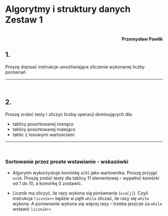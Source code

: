 # **Algorytmy i struktury danych** <br/> **Zestaw 1**
<br>
<div style="text-align: right"><b>Przemysław Pawlik</b></div>

## **1.**
Proszę dopisać instrukcje umożliwiające zliczenie wykonanej liczby porównań 

----------
<br>

## **2.**
Proszę zrobić testy i zliczyć liczbę operacji dominujących dla:
<br>
* tablicy posortowanej rosnąco
* tablicy posortowanej malejąco
* tablic z losowymi wartościami

----------
<br>

### **Sortowanie przez proste wstawianie - wskazówki**
* Algorytm wykorzystuje komórkę `a[0]` jako wartownika. Proszę przyjąć `n=10`. Proszę zrobić testy dla tablicy 11 elementowej – wypełnić komórki od 1 do 10, a komórkę 0 zostawić.

* Licznik ma zliczyć, ile razy wykona się porównanie (`x<a[j]`). Czyli instrukcja `licznik++` będzie w pętli `while` zliczać, ile razy się `while` wykona. A porównanie wykona się więcej razy – trzeba jeszcze za `while` wstawić `licznik++`.